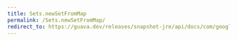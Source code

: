 ```yaml
---
title: Sets.newSetFromMap
permalink: /Sets.newSetFromMap/
redirect_to: https://guava.dev/releases/snapshot-jre/api/docs/com/google/common/collect/Sets.html#newSetFromMap-java.util.Map-
---
```

